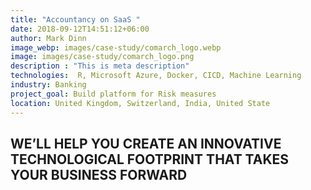```yaml
---
title: "Accountancy on SaaS "
date: 2018-09-12T14:51:12+06:00
author: Mark Dinn
image_webp: images/case-study/comarch_logo.webp
image: images/case-study/comarch_logo.png
description : "This is meta description"
technologies:  R, Microsoft Azure, Docker, CICD, Machine Learning
industry: Banking
project_goal: Build platform for Risk measures
location: United Kingdom, Switzerland, India, United State
---
```


## WE’LL HELP YOU CREATE AN INNOVATIVE TECHNOLOGICAL FOOTPRINT THAT TAKES YOUR BUSINESS FORWARD

